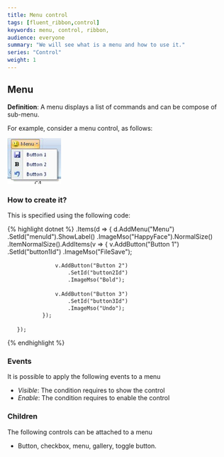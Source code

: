 ```yaml
---
title: Menu control
tags: [fluent_ribbon,control]
keywords: menu, control, ribbon,  
audience: everyone
summary: "We will see what is a menu and how to use it." 
series: "Control"
weight: 1
---
```


## Menu

**Definition**: A menu displays a list of commands and can be compose of sub-menu.
 
For example, consider a menu control, as follows:

![menu example](images/control_menu.png)

### How to create it?

This is specified using the following code:

{% highlight dotnet %}
       .Items(d =>
       {
           d.AddMenu("Menu")
               .SetId("menuId").ShowLabel()
               .ImageMso("HappyFace").NormalSize()
               .ItemNormalSize().AddItems(v =>
               {
                   v.AddButton("Button 1")
                       .SetId("button1Id")
                       .ImageMso("FileSave");

                   v.AddButton("Button 2")
                       .SetId("button2Id")
                       .ImageMso("Bold");

                   v.AddButton("Button 3")
                       .SetId("button3Id")
                       .ImageMso("Undo");
               });

       });
{% endhighlight %}

### Events

It is possible to apply the following events to a menu

*	*Visible*: The condition requires to show the control
*	*Enable*: The condition requires to enable the control

### Children

The following controls can be attached to a menu

*	Button, checkbox, menu, gallery, toggle button. 
